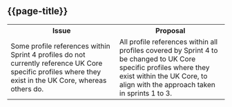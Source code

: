 ## {{page-title}}

<table id="assets">
<tr>
<th width="50%">Issue</th>
<th width="50%">Proposal</th>
</tr>

<tr>
<td>Some profile references within Sprint 4 profiles do not currently reference UK Core specific profiles where they exist in the UK Core, whereas others do.</td>
<td>All profile references within all profiles covered by Sprint 4 to be changed to UK Core specific profiles where they exist within the UK Core, to align with the approach taken in sprints 1 to 3.</td>
</tr>

</table>